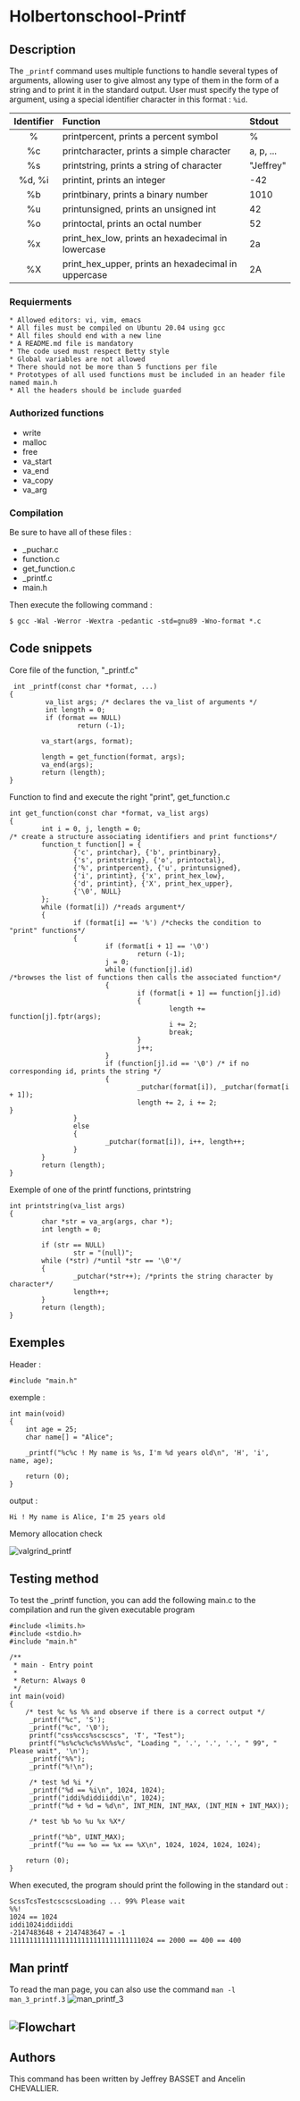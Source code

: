 # Holbertonschool-Printf

## Description
The `_printf` command uses multiple functions to handle several types of arguments, allowing user to give almost any type of them
in the form of a string and to print it in the standard output. User must specify the type of argument, using a special identifier character in this format : `%id`.

| Identifier | Function | Stdout |
| :-----:   |:--------- | :------|
|%  |printpercent, prints a percent symbol  |%  |
|%c |printcharacter, prints a simple character  |a, p, ...  |
|%s |printstring, prints a string of character  |"Jeffrey"  |
|%d, %i |printint, prints an integer    |-42 |
|%b |printbinary, prints a binary number    |1010   |
|%u |printunsigned, prints an unsigned int  |42 |
|%o |printoctal, prints an octal number    |52  |
|%x |print_hex_low, prints an hexadecimal in lowercase  |2a |
|%X |print_hex_upper, prints an hexadecimal in uppercase    |2A |
 
### Requierments
    * Allowed editors: vi, vim, emacs
    * All files must be compiled on Ubuntu 20.04 using gcc
    * All files should end with a new line
    * A README.md file is mandatory
    * The code used must respect Betty style
    * Global variables are not allowed
    * There should not be more than 5 functions per file
    * Prototypes of all used functions must be included in an header file named main.h
    * All the headers should be include guarded

### Authorized functions
* write
* malloc
* free
* va_start
* va_end
* va_copy
* va_arg

### Compilation
Be sure to have all of these files :
* \_puchar.c
* function.c
* get_function.c
* \_printf.c
* main.h

Then execute the following command :
```
$ gcc -Wal -Werror -Wextra -pedantic -std=gnu89 -Wno-format *.c
```
## Code snippets
Core file of the function, "\_printf.c"
```
 int _printf(const char *format, ...)
{
         va_list args; /* declares the va_list of arguments */
         int length = 0;
         if (format == NULL)
                 return (-1);

        va_start(args, format);

        length = get_function(format, args);
        va_end(args);
        return (length);
}
```
Function to find and execute the right "print", get_function.c

```
int get_function(const char *format, va_list args)
{
        int i = 0, j, length = 0;
/* create a structure associating identifiers and print functions*/
        function_t function[] = {
                {'c', printchar}, {'b', printbinary},
                {'s', printstring}, {'o', printoctal},
                {'%', printpercent}, {'u', printunsigned},
                {'i', printint}, {'x', print_hex_low},
                {'d', printint}, {'X', print_hex_upper},
                {'\0', NULL}
        };
        while (format[i]) /*reads argument*/
        {
                if (format[i] == '%') /*checks the condition to "print" functions*/
                {
                        if (format[i + 1] == '\0')
                                return (-1);
                        j = 0;
                        while (function[j].id)
/*browses the list of functions then calls the associated function*/
                        {
                                if (format[i + 1] == function[j].id)
                                {
                                        length += function[j].fptr(args);
                                        i += 2;
                                        break;
                                }
                                j++;
                        }
                        if (function[j].id == '\0') /* if no corresponding id, prints the string */
                        {
                                _putchar(format[i]), _putchar(format[i + 1]);
                                length += 2, i += 2;                                                }
                }
                else
                {
                        _putchar(format[i]), i++, length++;
                }
        }
        return (length);
}
```
Exemple of one of the printf functions, printstring
```
int printstring(va_list args)
{
        char *str = va_arg(args, char *);
        int length = 0;

        if (str == NULL)
                str = "(null)";
        while (*str) /*until *str == '\0'*/
        {
                _putchar(*str++); /*prints the string character by character*/
                length++;
        }
        return (length);
}
```
## Exemples
Header :
```
#include "main.h"
```
exemple :
```
int main(void)
{
    int age = 25;
    char name[] = "Alice";

    _printf("%c%c ! My name is %s, I'm %d years old\n", 'H', 'i', name, age);

    return (0);
}
```
output :
```
Hi ! My name is Alice, I'm 25 years old
```
Memory allocation check

![valgrind_printf](https://github.com/Ancelin-31/holbertonschool-printf/blob/Jeff/screen_valgrind.png)

## Testing method
To test the \_printf function, you can add the following main.c to the compilation and run the given executable program
```
#include <limits.h>
#include <stdio.h>
#include "main.h"

/**
 * main - Entry point
 *
 * Return: Always 0
 */
int main(void)
{
	/* test %c %s %% and observe if there is a correct output */
	 _printf("%c", 'S');
	 _printf("%c", '\0');
	 printf("css%ccs%scscscs", 'T', "Test");
	 printf("%s%c%c%c%s%%%s%c", "Loading ", '.', '.', '.', " 99", " Please wait", '\n');
	 _printf("%%");
	 _printf("%!\n");

	 /* test %d %i */
	 _printf("%d == %i\n", 1024, 1024);
	 _printf("iddi%diddiiddi\n", 1024);
	 _printf("%d + %d = %d\n", INT_MIN, INT_MAX, (INT_MIN + INT_MAX));

	 /* test %b %o %u %x %X*/

	 _printf("%b", UINT_MAX);
	 _printf("%u == %o == %x == %X\n", 1024, 1024, 1024, 1024);
	 
    return (0);
}
```
When executed, the program should print the following in the standard out :
```
ScssTcsTestcscscsLoading ... 99% Please wait
%%!
1024 == 1024
iddi1024iddiiddi
-2147483648 + 2147483647 = -1
111111111111111111111111111111111024 == 2000 == 400 == 400
```
## Man printf
To read the man page, you can also use the command 
```man -l man_3_printf.3```
![man_printf_3](https://github.com/Ancelin-31/holbertonschool-printf/blob/test/man_printf.png)
## ![Flowchart](https://github.com/Ancelin-31/holbertonschool-printf/blob/test/flowchart.jpg)
## Authors
This command has been written by Jeffrey BASSET and Ancelin CHEVALLIER.
